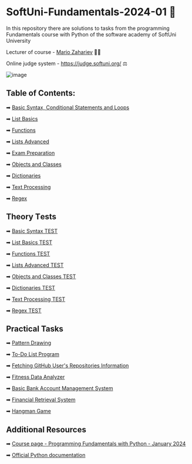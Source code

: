 # SoftUni-Fundamentals-2024-01 🏫
In this repository there are solutions to tasks from the programming Fundamentals course with Python of the software academy of SoftUni University 

Lecturer of course - [Mario Zahariev](https://www.linkedin.com/in/mario-zahariev-753a7b202/) 🐱‍🚀

Online judge system - https://judge.softuni.org/ ⚖ 

![image](https://user-images.githubusercontent.com/68993494/185683680-bcfefe65-88fb-4192-b0b2-ff9130c39487.png)

## Table of Contents:
➡ [Basic Syntax, Conditional Statements and Loops](https://github.com/zahariev-webbersof/python-fundamentals-01-2024/tree/main/basic_syntax)

➡ [List Basics](https://github.com/zahariev-webbersof/python-fundamentals-01-2024/tree/main/list_basics)

➡ [Functions](https://github.com/zahariev-webbersof/python-fundamentals-01-2024/tree/main/functions)

➡ [Lists Advanced](https://github.com/zahariev-webbersof/python-fundamentals-01-2024/tree/main/lists_advanced)

➡ [Exam Preparation](https://github.com/zahariev-webbersof/python-fundamentals-01-2024/tree/main/first_exam_preparation)

➡ [Objects and Classes](https://github.com/zahariev-webbersof/python-fundamentals-01-2024/tree/main/objects_and_classes)

➡ [Dictionaries](https://github.com/zahariev-webbersof/python-fundamentals-01-2024/tree/main/dictionaries) 

➡ [Text Processing](https://github.com/zahariev-webbersof/python-fundamentals-01-2024/tree/main/text_processing)

➡ [Regex]()

## Theory Тests
➡ [Basic Syntax TEST](https://github.com/zahariev-webbersof/python-fundamentals-01-2024/blob/main/Basic%20Syntax.md)

➡ [List Basics TEST](https://github.com/zahariev-webbersof/python-fundamentals-01-2024/blob/main/List%20Basics%20TEST.md)

➡ [Functions TEST](https://github.com/zahariev-webbersof/python-fundamentals-01-2024/blob/main/Functions.md)
  
➡ [Lists Advanced TEST](https://github.com/zahariev-webbersof/python-fundamentals-01-2024/blob/main/List%20advanced%20TEST.md)

➡ [Objects and Classes TEST](https://github.com/zahariev-webbersof/python-fundamentals-01-2024/blob/main/Objects%20and%20Classes%20TEST.md)

➡ [Dictionaries TEST](https://github.com/zahariev-webbersof/python-fundamentals-01-2024/blob/main/Dictionaries%20TEST.md)

➡ [Text Processing TEST](https://github.com/zahariev-webbersof/python-fundamentals-01-2024/blob/main/Text%20Processing%20TEST.md)

➡ [Regex TEST](https://github.com/zahariev-webbersof/python-fundamentals-01-2024/blob/main/Regex%20TEST.md)

## Practical Tasks
➡ [Pattern Drawing](https://github.com/zahariev-webbersof/python-fundamentals-01-2024/blob/main/Pattern%20Drawing.md)

➡ [To-Do List Program](https://github.com/zahariev-webbersof/python-fundamentals-01-2024/blob/main/To-Do%20List%20Program.md)

➡ [Fetching GitHub User's Repositories Information](https://github.com/zahariev-webbersof/python-fundamentals-01-2024/blob/main/Fetching%20GitHub%20User's%20Repositories%20Information.md)

➡ [Fitness Data Analyzer](https://github.com/zahariev-webbersof/python-fundamentals-01-2024/blob/main/Fitness%20Data%20Analyzer.md)

➡ [Basic Bank Account Management System](https://github.com/zahariev-webbersof/python-fundamentals-01-2024/blob/main/Basic%20Bank%20Account%20Management%20System.md)

➡ [Financial Retrieval System](https://github.com/zahariev-webbersof/python-fundamentals-01-2024/blob/main/Financial%20Data%20Retrieval%20System.md)

➡ [Hangman Game](https://github.com/zahariev-webbersof/python-fundamentals-01-2024/blob/main/Hangman%20Game.MD)

## Additional Resources

➡ [Course page - Programming Fundamentals with Python - January 2024](https://softuni.bg/trainings/4379/programming-fundamentals-with-python-january-2024)

➡ [Official Python documentation](https://docs.python.org/3/)

